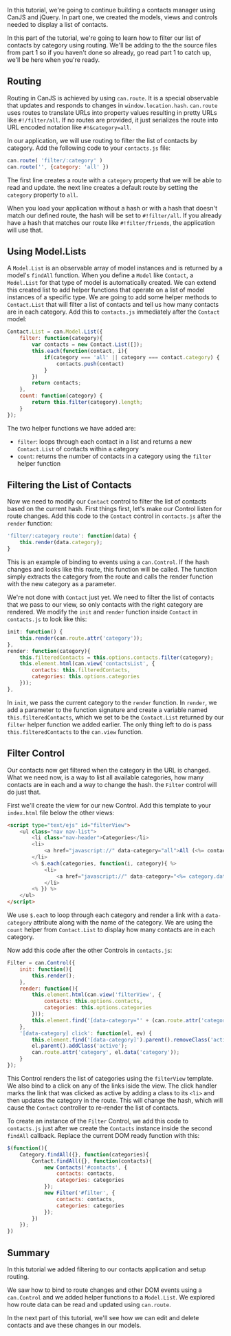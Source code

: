 In this tutorial, we're going to continue building a contacts manager using CanJS and jQuery. In part one, we created the models, views and controls needed to display a list of contacts.

In this part of the tutorial, we're going to learn how to filter our list of contacts by category using routing. We'll be adding to the the source files from part 1 so if you haven't done so already, go read part 1 to catch up, we'll be here when you're ready.

## Routing

Routing in CanJS is achieved by using `can.route`. It is a special observable that updates and responds to changes in `window.location.hash`. `can.route` uses routes to translate URLs into property values resulting in pretty URLs like `#!/filter/all`. If no routes are provided, it just serializes the route into URL encoded notation like `#!&category=all`.

In our application, we will use routing to filter the list of contacts by category. Add the following code to your `contacts.js` file:

```js
can.route( 'filter/:category' )
can.route('', {category: 'all' })
```

The first line creates a route with a `category` property that we will be able to read and update. the next line creates a default route by setting the `category` property to `all`. 

When you load your application without a hash or with a hash that doesn't match our defined route, the hash will be set to `#!filter/all`. If you already have a hash that matches our route like `#!filter/friends`, the application will use that.

## Using Model.Lists

A `Model.List` is an observable array of model instances and is returned by a model's `findAll` function. When you define a `Model` like `Contact`, a `Model.List` for that type of model is automatically created. We can extend this created list to add helper functions that operate on a list of model instances of a specific type. We are going to add some helper methods to `Contact.List` that will filter a list of contacts and tell us how many contacts are in each category. Add this to `contacts.js` immediately after the `Contact` model:

```js
Contact.List = can.Model.List({
	filter: function(category){
		var contacts = new Contact.List([]);
		this.each(function(contact, i){
			if(category === 'all' || category === contact.category) {
				contacts.push(contact)
			}
		})
		return contacts;
	},
	count: function(category) {
		return this.filter(category).length;
	}
});
```
The two helper functions we have added are:

- `filter`: loops through each contact in a list and returns a new `Contact.List` of contacts within a category
- `count`: returns the number of contacts in a category using the `filter` helper function

## Filtering the List of Contacts

Now we need to modify our `Contact` control to filter the list of contacts based on the current hash. First things first, let's make our Control listen for route changes. Add this code to the `Contact` control in `contacts.js` after the `render` function:

```js
'filter/:category route': function(data) {
	this.render(data.category);
}
```

This is an example of binding to events using a `can.Control`. If the hash changes and looks like this route, this function will be called. The function simply extracts the category from the route and calls the render function with the new category as a parameter.

We're not done with `Contact` just yet. We need to filter the list of contacts that we pass to our view, so only contacts with the right category are rendered. We modify the `init` and `render` function inside `Contact` in `contacts.js` to look like this:

```js
init: function() {
	this.render(can.route.attr('category'));
},
render: function(category){
	this.filteredContacts = this.options.contacts.filter(category);
	this.element.html(can.view('contactsList', {
		contacts: this.filteredContacts,
		categories: this.options.categories
	}));
},
```

In `init`, we pass the current category to the `render` function. In `render`, we add a parameter to the function signature and create a variable named `this.filteredContacts`, which we set to be the `Contact.List` returned by our `filter` helper function we added earlier. The only thing left to do is pass `this.filteredContacts` to the `can.view` function.

## Filter Control

Our contacts now get filtered when the category in the URL is changed. What we need now, is a way to list all available categories, how many contacts are in each and a way to change the hash. the `Filter` control will do just that.

First we'll create the view for our new Control. Add this template to your `index.html` file below the other views:

```html
<script type="text/ejs" id="filterView">
	<ul class="nav nav-list">
		<li class="nav-header">Categories</li>
		<li>
			<a href="javascript://" data-category="all">All (<%= contacts.count('all') %>)</a>
		</li>
		<% $.each(categories, function(i, category){ %>
			<li>
				<a href="javascript://" data-category="<%= category.data %>"><%= category.name %> (<%= contacts.count(category.data) %>)</a>
			</li>
		<% }) %>
	</ul>
</script>
```

We use `$.each` to loop through each category and render a link with a `data-category` attribute along with the name of the category. We are using the `count` helper from `Contact.List` to display how many contacts are in each category.

Now add this code after the other Controls in `contacts.js`:

```js
Filter = can.Control({
	init: function(){
		this.render();
	},
	render: function(){
		this.element.html(can.view('filterView', {
			contacts: this.options.contacts,
			categories: this.options.categories
		}));
		this.element.find('[data-category="' + (can.route.attr('category') || "all") + '"]').parent().addClass('active');
	},
	'[data-category] click': function(el, ev) {
		this.element.find('[data-category]').parent().removeClass('active');
		el.parent().addClass('active');
		can.route.attr('category', el.data('category'));
	}
});
```

This Control renders the list of categories using the `filterView` template. We also bind to a click on any of the links iside the view. The click handler marks the link that was clicked as active by adding a class to its `<li>` and then updates the category in the route. This will change the hash, which will cause the `Contact` controller to re-render the list of contacts.

To create an instance of the `Filter` Control, we add this code to `contacts.js` just after we create the `Contacts` instance inside the second `findAll` callback. Replace the current DOM ready function with this:

```js
$(function(){
	Category.findAll({}, function(categories){
		Contact.findAll({}, function(contacts){
			new Contacts('#contacts', {
				contacts: contacts,
				categories: categories
			});
			new Filter('#filter', {
				contacts: contacts,
				categories: categories
			});
		})
	});
})
```

## Summary

In this tutorial we added filtering to our contacts application and setup routing.

We saw how to bind to route changes and other DOM events using a `can.Control` and we added helper functions to a `Model.List`. We explored how route data can be read and updated using `can.route`. 

In the next part of this tutorial, we'll see how we can edit and delete contacts and ave these changes in our models.
